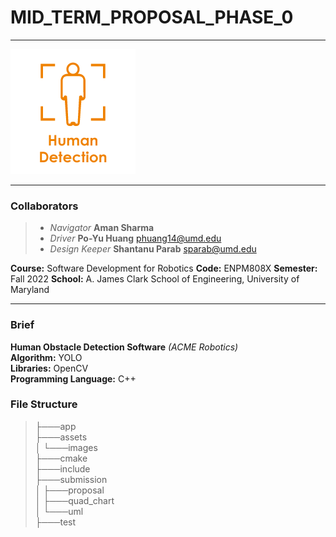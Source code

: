 # MID_TERM_PROPOSAL_PHASE_0
*** 
![Logo](/assets/images/logo.png )
***
### Collaborators
> - *Navigator*      **Aman Sharma**    
> - *Driver*         **Po-Yu Huang**  <phuang14@umd.edu>
> - *Design Keeper*  **Shantanu Parab**  <sparab@umd.edu>


**Course:** Software Development for Robotics
**Code:** ENPM808X
**Semester:** Fall 2022
**School:** A. James Clark School of Engineering, University of Maryland

***
### Brief

**Human Obstacle Detection Software**  *(ACME Robotics)*  
 **Algorithm:** YOLO  
**Libraries:** OpenCV  
 **Programming Language:** C++


### File Structure  

>├───app  
>├───assets  
>│   └───images  
>├───cmake  
>├───include  
>├───submission  
>│   ├───proposal  
>│   ├───quad_chart  
>│   └───uml  
>├───test  
